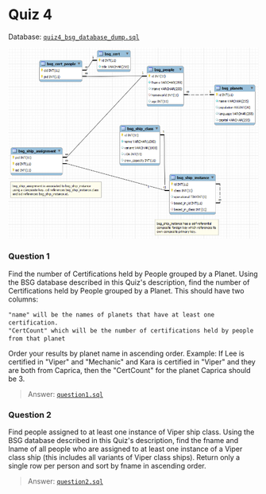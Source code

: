 # Quiz 4
Database: [`quiz4_bsg_database_dump.sql`](./quiz4_bsg_database_dump.sql)
<p align="center">
<img src="./BSG_Schema.PNG" />
</p>


### Question 1


Find the number of Certifications held by People grouped by a Planet.
Using the BSG database described in this Quiz's description, find the number of Certifications held by People grouped by a Planet.
This should have two columns:

    "name" will be the names of planets that have at least one certification.
    "CertCount" which will be the number of certifications held by people from that planet

Order your results by planet name in ascending order. Example: If Lee is certified in "Viper" and "Mechanic" and Kara is certified in "Viper" and they are both from Caprica, then the "CertCount" for the planet Caprica should be 3.

> Answer: [`question1.sql`](./question1.sql)


### Question 2


Find people assigned to at least one instance of Viper ship class. Using the BSG database described in this Quiz's description, find the fname and lname of all people who are assigned to at least one instance of a Viper class ship (this includes all variants of Viper class ships). Return only a single row per person and sort by fname in ascending order.

> Answer: [`question2.sql`](./question2.sql)